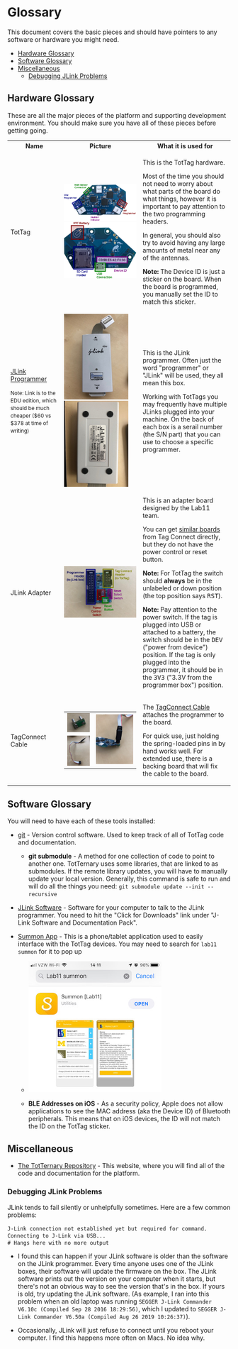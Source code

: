 Glossary
========

This document covers the basic pieces and should have pointers to any software
or hardware you might need.

<!-- npm i -g markdown-toc; markdown-toc -i Glossary.md -->

<!-- toc -->

- [Hardware Glossary](#hardware-glossary)
- [Software Glossary](#software-glossary)
- [Miscellaneous](#miscellaneous)
  * [Debugging JLink Problems](#debugging-jlink-problems)

<!-- tocstop -->

## Hardware Glossary

These are all the major pieces of the platform and supporting development environment.
You should make sure you have all of these pieces before getting going.

<table>
  <tr><th>Name</th><th>Picture</th><th>What it is used for</th></tr>
  <tr>
    <td>TotTag</td>
    <td>
      <img src="media/tottag_front_annotated.svg" />
      <img src="media/tottag_back_annotated.svg" />
    </td>
    <td>
      <p>This is the TotTag hardware.</p>
      <p>Most of the time you should not need to worry about what parts of the
      board do what things, however it is important to pay attention to the two
      programming headers.</p>
      <p>In general, you should also try to avoid having any large amounts of
      metal near any of the antennas.</p>
      <p><strong>Note:</strong> The Device ID is just a sticker on the board.
      When the board is programmed, you manually set the ID to match this sticker.</p>
    </td>
  </tr>
  <tr>
    <td>
      <p><a href="https://www.segger.com/products/debug-probes/j-link/models/j-link-edu/">JLink Programmer</a></p>
      <p><small>Note: Link is to the EDU edition, which should be much cheaper ($60 vs $378 at time of writing)</small></p>
    </td>
    <td>
      <img src="media/jlink_front.jpeg" width="145px" />
      <img src="media/jlink_back.jpeg" width="145px" />
    </td>
    <td>
      <p>This is the JLink programmer. Often just the word "programmer" or "JLink" will be used, they all mean this box.</p>
      <p>Working with TotTags you may frequently have multiple JLinks plugged
      into your machine. On the back of each box is a serail number (the S/N
      part) that you can use to choose a specific programmer.</p>
    </td>
  </tr>
  <tr>
    <td>
      <p>JLink Adapter</p>
    </td>
    <td>
      <img src="media/adapter_jlink_tagconnect_annotated.svg" />
    </td>
    <td>
      <p>This is an adapter board designed by the Lab11 team.</p>
      <p>You can get <a href="http://www.tag-connect.com/adaptors">similar boards</a>
      from Tag Connect directly, but they do not have the power control or reset button.</p>
      <p><strong>Note:</strong> For TotTag the switch should <strong>always</strong>
      be in the unlabeled or down position (the top position says <tt>RST</tt>).
      <p><strong>Note:</strong> Pay attention to the power switch. If the tag is plugged into
      USB or attached to a battery, the switch should be in the <tt>DEV</tt> ("power from device")
      position. If the tag is only plugged into the programmer, it should be in the <tt>3V3</tt>
      ("3.3V from the programmer box") position.</p>
    </td>
  </tr>
  <tr>
    <td>TagConnect Cable</td>
    <td>
      <table>
        <tr>
          <td><img src="media/tagconnect_back.jpeg" /></td>
          <td rowspan="2"><img src="media/tagconnect_attached.jpeg" /></td>
        </tr>
        <tr>
          <td><img src="media/tagconnect_cable.jpeg" /></td>
        </tr>
      </table>
    </td>
    <td>
      <p>The <a href="http://www.tag-connect.com/TC2030-IDC-NL">TagConnect
      Cable</a> attaches the programmer to the board.</p>
      <p>For quick use, just holding the spring-loaded pins in by hand works
      well. For extended use, there is a backing board that will fix the cable
      to the board.</p>
    </td>
  </tr>
</table>


## Software Glossary

You will need to have each of these tools installed:

 - [git](https://git-scm.com/) - Version control software. Used to keep track
   of all of TotTag code and documentation.

    - **git submodule** - A method for one collection of code to point to
      another one. TotTernary uses some libraries, that are linked to as
      submodules. If the remote library updates, you will have to manually
      update your local version. Generally, this command is safe to run and
      will do all the things you need: `git submodule update --init --recursive`

 - [JLink Software](https://www.segger.com/downloads/jlink/#J-LinkSoftwareAndDocumentationPack) - Software
   for your computer to talk to the JLink programmer. You need to hit the
   "Click for Downloads" link under "J-Link Software and Documentation Pack".

 - [Summon App](https://github.com/lab11/summon) - This is a phone/tablet
   application used to easily interface with the TotTag devices. You may need
   to search for `lab11 summon` for it to pop up

    - ![Screenshot of Summon in the iOS App Store](media/summon_appstore.jpeg)

    - **BLE Addresses on iOS** - As a security policy, Apple does not allow
      applications to see the MAC address (aka the Device ID) of Bluetooth
      peripherals. This means that on iOS devices, the ID will not match the
      ID on the TotTag sticker.

## Miscellaneous

 - [The TotTernary Repository](https://github.com/lab11/totternary) - This
   website, where you will find all of the code and documentation for the
   platform.

### Debugging JLink Problems

JLink tends to fail silently or unhelpfully sometimes. Here are a few common problems:

    J-Link connection not established yet but required for command.
    Connecting to J-Link via USB...
    # Hangs here with no more output

 - I found this can happen if your JLink software is older than the software on
   the JLink programmer. Every time anyone uses one of the JLink boxes, their
   software will update the firmware on the box. The JLink software prints out
   the version on your computer when it starts, but there's not an obvious way to
   see the version that's in the box. If yours is old, try updating the JLink
   software.  (As example, I ran into this problem when an old laptop was running
   `SEGGER J-Link Commander V6.10c (Compiled Sep 28 2016 18:29:56)`, which I
   updated to `SEGGER J-Link Commander V6.50a (Compiled Aug 26 2019 10:26:37)`).

 - Occasionally, JLink will just refuse to connect until you reboot your computer.
   I find this happens more often on Macs. No idea why.
